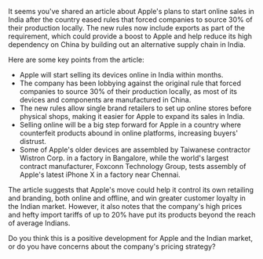 It seems you've shared an article about Apple's plans to start online sales in India after the country eased rules that forced companies to source 30% of their production locally. The new rules now include exports as part of the requirement, which could provide a boost to Apple and help reduce its high dependency on China by building out an alternative supply chain in India.

Here are some key points from the article:

* Apple will start selling its devices online in India within months.
* The company has been lobbying against the original rule that forced companies to source 30% of their production locally, as most of its devices and components are manufactured in China.
* The new rules allow single brand retailers to set up online stores before physical shops, making it easier for Apple to expand its sales in India.
* Selling online will be a big step forward for Apple in a country where counterfeit products abound in online platforms, increasing buyers' distrust.
* Some of Apple's older devices are assembled by Taiwanese contractor Wistron Corp. in a factory in Bangalore, while the world's largest contract manufacturer, Foxconn Technology Group, tests assembly of Apple's latest iPhone X in a factory near Chennai.

The article suggests that Apple's move could help it control its own retailing and branding, both online and offline, and win greater customer loyalty in the Indian market. However, it also notes that the company's high prices and hefty import tariffs of up to 20% have put its products beyond the reach of average Indians.

Do you think this is a positive development for Apple and the Indian market, or do you have concerns about the company's pricing strategy?